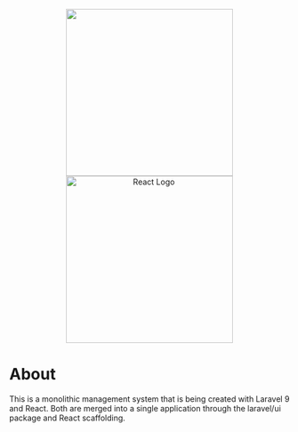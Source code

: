 <p align="center">
    <img src="https://raw.githubusercontent.com/laravel/art/master/logo-lockup/5%20SVG/2%20CMYK/1%20Full%20Color/laravel-logolockup-cmyk-red.svg" width="300 alt="Laravel Logo">
    <img src="https://cdn.jsdelivr.net/gh/devicons/devicon/icons/react/react-original-wordmark.svg" width="300" alt="React Logo" />     
</p>

# About
This is a monolithic management system that is being created with Laravel 9 and React. Both are merged into a single application through the laravel/ui package and React scaffolding.


